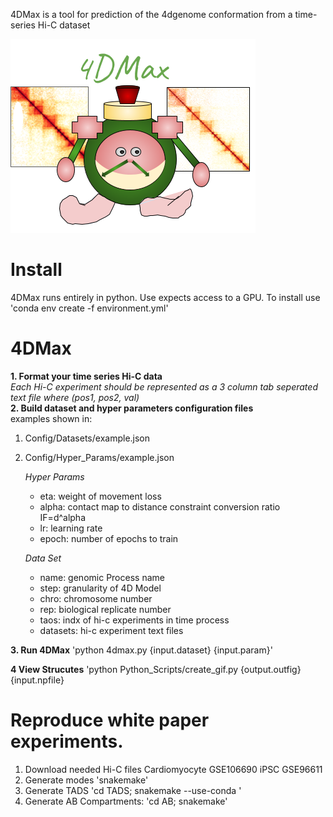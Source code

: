 4DMax is a tool for prediction of the 4dgenome conformation from a time-series Hi-C dataset

![alt text](https://github.com/Max-Highsmith/4DMax/blob/master/4DMax_Logo.png)

# Install
4DMax runs entirely in python. Use expects access to a GPU.  To install use 
	'conda env create -f environment.yml'

# 4DMax 

**1. Format your time series Hi-C data**\
*Each Hi-C experiment should be represented as a 3 column tab seperated text file where (pos1, pos2, val)*\
**2. Build dataset and hyper parameters configuration files**\
examples shown in:
1. Config/Datasets/example.json
2. Config/Hyper_Params/example.json

	*Hyper Params*	
	- eta: weight of movement loss
	- alpha: contact map to distance constraint conversion ratio IF=d^alpha
	- lr: learning rate
	- epoch: number of epochs to train


	*Data Set*
	- name: genomic Process name
	- step: granularity of 4D Model
	- chro: chromosome number
	- rep: biological replicate number
	- taos: indx of hi-c experiments in time process
	- datasets: hi-c experiment text files

**3. Run 4DMax**
	'python 4dmax.py {input.dataset} {input.param}'
	
**4    View Strucutes**
	'python Python_Scripts/create_gif.py {output.outfig} {input.npfile}

# Reproduce white paper experiments.
1.  Download needed Hi-C files Cardiomyocyte GSE106690 iPSC GSE96611
2.  Generate modes
	'snakemake'
3. Generate TADS
	'cd TADS;
	snakemake --use-conda
	'
4. Generate AB Compartments:
	'cd AB;
	snakemake'
	
